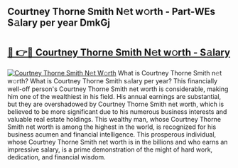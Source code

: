 ## Courtney Thorne Smith N𝚎t w𝚘rth - Part-WEs S𝚊lary per year DmkGj

# <h2><a href="http://gc2oq6k.nevu.top/?p=Courtney+Thorne+Smith">🔗 👉🔴 Courtney Thorne Smith N𝚎t w𝚘rth - S𝚊lary</a></h2>

[![Courtney Thorne Smith N𝚎t W𝚘rth](https://i.imgur.com/Oavwk0R.jpeg)](http://gc2oq6k.nevu.top/?p=Courtney+Thorne+Smith)
What is Courtney Thorne Smith n𝚎t w𝚘rth? What is Courtney Thorne Smith s𝚊lary per year?
This financially well-off person's Courtney Thorne Smith net worth is considerable, making him one of the wealthiest in his field. His annual earnings are substantial, but they are overshadowed by Courtney Thorne Smith net worth, which is believed to be more significant due to his numerous business interests and valuable real estate holdings. This wealthy man, whose Courtney Thorne Smith net worth is among the highest in the world, is recognized for his business acumen and financial intelligence. This prosperous individual, whose Courtney Thorne Smith net worth is in the billions and who earns an impressive salary, is a prime demonstration of the might of hard work, dedication, and financial wisdom.
